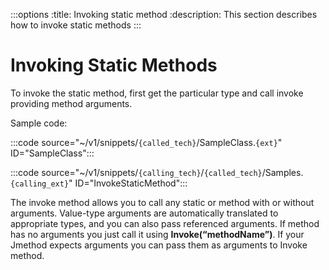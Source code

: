 :::options
:title: Invoking static method
:description: This section describes how to invoke static methods
:::

# Invoking Static Methods

To invoke the static method, first get the particular type and call invoke providing method arguments.

Sample code:

:::code source="~/v1/snippets/`{called_tech}`/SampleClass.`{ext}`" ID="SampleClass":::

:::code source="~/v1/snippets/`{calling_tech}`/`{called_tech}`/Samples.`{calling_ext}`" ID="InvokeStaticMethod":::

The invoke method allows you to call any static or method with or without arguments. Value-type arguments are automatically translated to appropriate types, and you can also pass referenced arguments. If method has no arguments you just call it using **Invoke(“methodName”)**. If your Jmethod expects arguments you can pass them as arguments to Invoke method.

